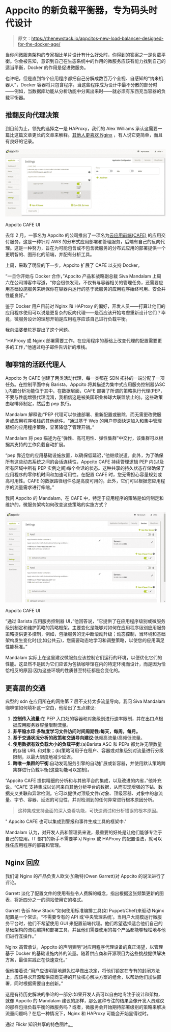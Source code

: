 # Appcito 的新负载平衡器，专为码头时代设计

> 原文：<https://thenewstack.io/appcitos-new-load-balancer-designed-for-the-docker-age/>

当你问微服务架构的专家相比单片设计有什么好处时，你得到的答案之一是负载平衡。你会被告知，意识到自己在生态系统中的作用的微服务应该有能力找到自己的适当平衡，Docker 的作用是促进微服务。

也许吧，但是直到每个应用程序都把自己分解成数百万个全视、自感知的“纳米机器人”，Docker 容器将只包含程序。当这些程序成为设计中最不分散的部分时——例如，当数据库功能从分析功能中分离出来时——就必须有东西充当容器的负载平衡器。

## 推翻反向代理决策

到目前为止，领先的选择之一是 HAProxy，我们的 Alex Williams 承认这需要一篇比这篇文章更长的文章来解释。[其他人更喜欢 Nginx](http://nginx.org/en/docs/http/load_balancing.html) ，有人说它更简单，而且有良好的记录。

[![Appcito CAFE UI](img/f1bed9d3761e48127dd1814c43dfd910.png)](https://thenewstack.io/wp-content/uploads/2015/04/AppcitoUI1.png)

Appcito CAFE UI

去年 2 月，一家名为 Appcito 的公司推出了一项名为[云应用前端(CAFE)](http://www.appcito.com/products/) 的应用交付服务，这是一种针对 AWS 的分布式应用部署和管理服务，后端有自己的反向代理。这是一种努力，旨在为可能包含或不包含微服务的分布式应用的部署提供一个更明智的、图形化的前端，并配有分析工具。

上周，采取了明显的下一步，Appcito 扩展了 CAFE 以支持 Docker。

“一旦你开始与 Docker 合作，”Appcito 产品和战略副总裁 Siva Mandalam 上周六在公司博客中写道，“你会很快发现，不仅有与容器相关的管理任务，还需要应用基础设施服务来确保你在容器内运行的基于微服务的应用程序始终可用、安全并性能良好。”

鉴于 Docker 用户目前对 Nginx 和 HAProxy 的偏好，开发人员——打算让他们的应用程序使用可以说是更复杂的反向代理——是否应该开始考虑重新设计它们？毕竟，微服务设计的理想开销是应用程序应该自己进行负载平衡。

我向湿婆曼陀罗提出了这个问题。

“HAProxy 或 Nginx 部署需要工作。在应用程序的基础上改变代理的配置需要更多的工作，”他通过电子邮件告诉新的堆栈。

## 咖啡馆的活跃代理人

Appcito 为 CAFE 创建了两类活动代理，每一类都在 SDN 拓扑的一端分配了一项任务。在控制平面中有 Barista，Appcito 将其描述为集中式应用服务控制器(ASC ),内置分析功能位于其中。在数据层面，CAFE 部署了所谓的策略执行代理(PEP，不要与性能增强代理混淆，我相信这是被美国职业棒球大联盟禁止的)。这些政策由咖啡师制定，然后由 pep 执行。

Mandalam 解释说:“PEP 代理可以快速部署、重新配置或删除，而无需更改微服务或应用程序堆栈的其他组件。“通过基于 Web 的用户界面快速加入和集中管理精细的应用程序策略，显著降低了管理开销。”

Mandalam 将 pep 描述为在“弹性、高可用性、弹性集群”中交付，该集群可以根据其支持的工作负载自动扩展。

“pep 靠近您的应用基础设施放置，以确保低延迟，”他继续说道。此外，为了确保所有这些动态系统之间的会话连续性，Appcito CAFE 持续管理逻辑 PEP 内(以及所有区域中所有 PEP 实例之间)每个会话的状态。这种共享的持久状态存储确保了应用程序的零停机时间和加速可用性。在配置 CAFE 时，您无需担心容量规划或高可用性。CAFE 的数据路径组件总是高度可用的。此外，它们可以根据您应用程序的流量需求进行伸缩。”

我问 Appcito 的 Mandalam，在 CAFE 中，特定于应用程序的策略是如何制定和维护的，微服务架构如何改变这些策略的实施方式？

[![Appcito CAFE UI](img/0fa646d1a73a7ee68f5e0691a794f68a.png)](https://thenewstack.io/wp-content/uploads/2015/04/AppcitoUI2.png)

Appcito CAFE UI

“通过 Barista 应用服务控制器 UI，”他回答说，“它提供了在应用程序级别或微服务级别制定和维护策略的策略框架。主要变化是能够对如何在应用程序级别应用服务策略提供更多控制，例如，包括服务的无中断滚动升级；动态控制，当环境和基础架构发生变化时(比如公共云)，您需要动态地学习和调整策略，以使您的应用满足性能标准。”

Mandalam 实际上在这里建议微服务应该控制它们运行的环境，以便优化它们的性能。这显然不是因为它们应该为包括咖啡馆在内的特定环境而设计，而是因为恰恰相反的原因:因为这些环境的性质甚至特征都是会变化的。

## 更高层的交通

典型的 sdn 在应用所在的网络第 7 层不支持太多流量导向。我问 Siva Mandalam 咖啡馆如何填补这一空白，他给出了五点建议:

1.  **控制传入流量**:在 PEP 入口处的容器和对象级别进行速率限制，并在出口点根据应用服务器容量限制流量。
2.  **非平稳水印**:**多粒度学习文件访问时间周期性:每天，每周，每月。**
3.  **基于交通状况分析的政策和交通导向建议**:低频高流量/高频低流量。
4.  **使用数据有效负载大小的负载平衡**:(a)Barista ASC 和 PEPs 都允许无限数量的存储 URL 和对象；(b)策略可用于在租户、容器或对象级别对流量进行分级限制，以最大限度地减少延迟。
5.  **跨唯一集群的平衡**:自动发现服务引擎的自动扩展或新容器，并使用默认策略跨集群进行负载平衡(这些功能可以定制)。

“Appcito CAFE 提供精细的分析和与其他平台的集成，以及改进的内省，”他补充说。“CAFE 支持集成以访问来自其他分析平台的数据，从而实现增强的下钻、数据交叉关联和异常检测。它可以提供对顶级文件/对象、顶级容器、对象中的总流量、字节、容器、延迟的可见性，并对检测到的任何异常进行根本原因分析。

> 这种集成支持全面的深入查看功能，可快速调试和分析错误的根本原因。

" Appcito CAFE 也可以集成到警报和事件生成工具的框架中."

Mandalam 认为，对开发人员和管理员来说，最重要的好处是让他们能够专注于自己的应用。IT 部门的新手不需要学习 Nginx 或 HAProxy 的配置语法，就可以胜任应用程序的部署和管理。

## Nginx 回应

我们请 Nginx 的产品负责人欧文·加勒特(Owen Garrett)对 Appcito 的说法进行了评论。

Garrett 淡化了配置文件的使用有些令人费解的概念，指出根据这张频繁更新的图表，将近四分之一的网站使用它的格式。

Garrett 告诉 New Stack:“如何使用标准编排工具(如 Puppet/Chef)来驱动 Nginx 配置是一个常识。“不需要专有的 API 或‘中央管理系统’。当用户大规模运行微服务平台时，他们不希望使用 GUI 来配置前端代理。他们希望选择适合他们自己的基础架构的流程编排和部署工具，并且他们需要使用的每个产品都能够轻松地与他们进行互操作。”

Nginx 高管承认，Appcito 的声明表明“对应用程序代理设备的真正渴望，以管理基于 Docker 的基础设施内外的流量。随着供应商和开源项目为这些挑战提供解决方案，最佳实践正在快速变化。”

但他接着说:“用户应该明智地避免过早做出决定，将他们锁定在专有的封闭方法上，应该寻求开源和供应商支持的开放核心解决方案的组合，以帮助他们加快部署，同时根据需要自由创新。”

这是有待历史解决的争论的一部分:如果开发人员可以自由地专注于设计和架构，就像 Appcito 的 Mandalam 建议的那样，那么这种专注的结果会像开发人员建议的那样包括负载平衡的微服务吗？或者，微服务会开始期待部署级别的策略来解决流量问题吗？在后一种情况下，Nginx 和 HAProxy 可能会开始显得过时。

通过 Flickr 知识共享的特色图片[。](https://www.flickr.com/photos/basf/4837105835/in/photolist-8nrr3t-K61Tw-7ChHab-x8Jrt-8SWYix-7668Ta-7tV25w-k478e-jMnm1E-pQfVqk-87pSM9-bxrRfa-9bfqBi-cwcmZG-6gq9fv-dg8ZpD-3pVuW3-8MwgqD-atnbYR-8yAt9U-5CH13z-6h6GFA-bkXyDc-2VTkuF-9aDij1-9jAcgA-4QLyU-hvmktR-7LoQ6u-aF9u4C-fvNHa2-5cacsY-5gGpjn-aCKXD-9YsPnJ-gBc1dB-4YihWi-4Y6ckx-5xS5UV-7yQReX-87mFqx-aN3h9K-NZBVg-e26w1R-89iMnL-7R6VoS-4Uy8ZU-o8ogLw-75PeYn-8ixMwU)

<svg xmlns:xlink="http://www.w3.org/1999/xlink" viewBox="0 0 68 31" version="1.1"><title>Group</title> <desc>Created with Sketch.</desc></svg>
